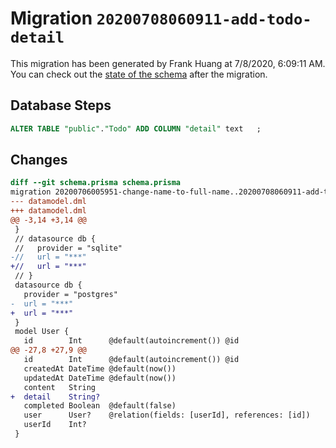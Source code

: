 # Migration `20200708060911-add-todo-detail`

This migration has been generated by Frank Huang at 7/8/2020, 6:09:11 AM.
You can check out the [state of the schema](./schema.prisma) after the migration.

## Database Steps

```sql
ALTER TABLE "public"."Todo" ADD COLUMN "detail" text   ;
```

## Changes

```diff
diff --git schema.prisma schema.prisma
migration 20200706005951-change-name-to-full-name..20200708060911-add-todo-detail
--- datamodel.dml
+++ datamodel.dml
@@ -3,14 +3,14 @@
 }
 // datasource db {
 //   provider = "sqlite"
-//   url = "***"
+//   url = "***"
 // }
 datasource db {
   provider = "postgres"
-  url = "***"
+  url = "***"
 }
 model User {
   id        Int      @default(autoincrement()) @id
@@ -27,8 +27,9 @@
   id        Int      @default(autoincrement()) @id
   createdAt DateTime @default(now())
   updatedAt DateTime @default(now())
   content   String
+  detail    String?
   completed Boolean  @default(false)
   user      User?    @relation(fields: [userId], references: [id])
   userId    Int?
 }
```


